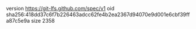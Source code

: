 version https://git-lfs.github.com/spec/v1
oid sha256:418dd37c6f7b226463adcc62fe4b2ea2367d94070e9d001e6cbf39ffa87c5e9a
size 2358
